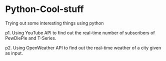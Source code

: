 # Python-Cool-stuff
Trying out some interesting things using python

p1. Using YouTube API to find out the real-time number of subscribers of PewDiePie and T-Series.



p2. Using OpenWeather API to find out the real-time weather of a city given as input.
